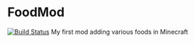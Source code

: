 # FoodMod
[![Build Status](https://travis-ci.org/firecrafty/FoodMod.svg?branch=develop)](https://travis-ci.org/firecrafty/FoodMod)
My first mod adding various foods in Minecraft
 